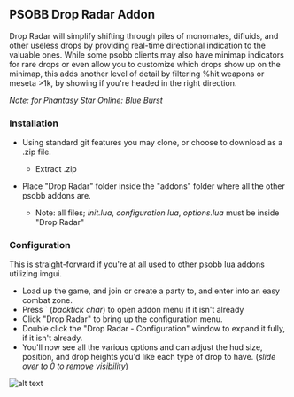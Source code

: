 ## PSOBB Drop Radar Addon

Drop Radar will simplify shifting through piles of monomates, difluids, and other useless drops by providing real-time directional indication to the valuable ones. While some psobb clients may also have minimap indicators for rare drops or even allow you to customize which drops show up on the minimap, this adds another level of detail by filtering %hit weapons or meseta >1k, by showing if you're headed in the right direction.

_Note: for Phantasy Star Online: Blue Burst_

### Installation
* Using standard git features you may clone, or choose to download as a .zip file.
    * Extract .zip

* Place "Drop Radar" folder inside the "addons" folder where all the other psobb addons are.
    * Note: all files; *init.lua*, *configuration.lua*, *options.lua* must be inside "Drop Radar" 


### Configuration
This is straight-forward if you're at all used to other psobb lua addons utilizing imgui.
- Load up the game, and join or create a party to, and enter into an easy combat zone.
- Press ` (*backtick char*) to open addon menu if it isn't already
- Click "Drop Radar" to bring up the configuration menu.
- Double click the "Drop Radar - Configuration" window to expand it fully, if it isn't already.
- You'll now see all the various options and can adjust the hud size, position, and drop heights you'd like each type of drop to have. (*slide over to 0 to remove visibility*)

![alt text](./img/SettingsMenu3.gif)

